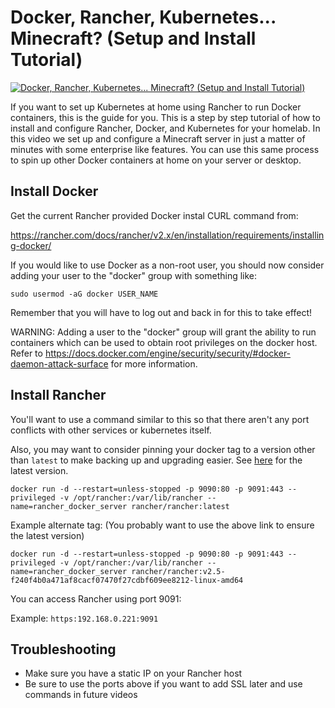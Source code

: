 # Docker, Rancher, Kubernetes... Minecraft? (Setup and Install Tutorial)

[![Docker, Rancher, Kubernetes... Minecraft? (Setup and Install Tutorial)](http://img.youtube.com/vi/oILc0ywDVTk/0.jpg)](https://www.youtube.com/watch?v=oILc0ywDVTk "Docker, Rancher, Kubernetes... Minecraft? (Setup and Install Tutorial)")


If you want to set up Kubernetes at home using Rancher to run Docker containers, this is the guide for you. This is a step by step tutorial of how to install and configure Rancher, Docker, and Kubernetes for your homelab.  In this video we set up and configure a Minecraft server in just a matter of minutes with some enterprise like features.  You can use this same process to spin up other Docker containers at home on your server or desktop.


## Install Docker

Get the current Rancher provided Docker instal CURL command from:

   https://rancher.com/docs/rancher/v2.x/en/installation/requirements/installing-docker/
   
If you would like to use Docker as a non-root user, you should now consider adding your user to the "docker" group with something like:

  `sudo usermod -aG docker USER_NAME`

Remember that you will have to log out and back in for this to take effect!

WARNING: Adding a user to the "docker" group will grant the ability to run
         containers which can be used to obtain root privileges on the
         docker host.
         Refer to https://docs.docker.com/engine/security/security/#docker-daemon-attack-surface
         for more information.


## Install Rancher
You'll want to use a command similar to this so that there aren't any port conflicts with other services or kubernetes itself.

Also, you may want to consider pinning your docker tag to a version other than `latest` to make backing up and upgrading easier. See [here](https://hub.docker.com/r/rancher/rancher/tags) for the latest version.

`docker run -d --restart=unless-stopped -p 9090:80 -p 9091:443 --privileged -v /opt/rancher:/var/lib/rancher --name=rancher_docker_server rancher/rancher:latest`

Example alternate tag: (You probably want to use the above link to ensure the latest version)

`docker run -d --restart=unless-stopped -p 9090:80 -p 9091:443 --privileged -v /opt/rancher:/var/lib/rancher --name=rancher_docker_server rancher/rancher:v2.5-f240f4b0a471af8cacf07470f27cdbf609ee8212-linux-amd64`

You can access Rancher using port 9091:

Example: `https:192.168.0.221:9091`

## Troubleshooting

* Make sure you have a static IP on your Rancher host
* Be sure to use the ports above if you want to add SSL later and use commands in future videos

